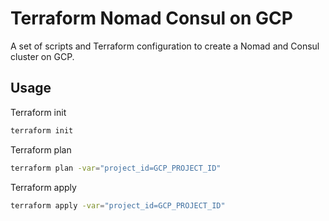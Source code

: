 # Terraform Nomad Consul on GCP

A set of scripts and Terraform configuration to create a Nomad
and Consul cluster on GCP.

## Usage

Terraform init

```bash
terraform init
```

Terraform plan

```bash
terraform plan -var="project_id=GCP_PROJECT_ID"
```

Terraform apply

```bash
terraform apply -var="project_id=GCP_PROJECT_ID"
```